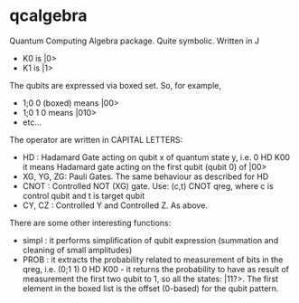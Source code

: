 # qcalgebra
Quantum Computing Algebra package. Quite symbolic. Written in J

- K0 is |0>
- K1 is |1>

The qubits are expressed via boxed set. So, for example,

- 1;0 0 (boxed) means |00>
- 1;0 1 0 means |010>
- etc...

The operator are written in CAPITAL LETTERS:

- HD : Hadamard Gate acting on qubit x of quantum state y, i.e. 0 HD K00
       it means Hadamard gate acting on the first qubit (qubit 0) of |00>
- XG, YG, ZG: Pauli Gates. The same behaviour as described for HD
- CNOT : Controlled NOT (XG) gate. Use: (c,t) CNOT qreg, where c is control qubit
         and t is target qubit
- CY, CZ : Controlled Y and Controlled Z. As above.

There are some other interesting functions:

- simpl : it performs simplification of qubit expression (summation and
          cleaning of small amplitudes)
- PROB : it extracts the probability related to measurement of bits in the qreg,
         i.e. (0;1 1) 0 HD K00 - it returns the probability to have as result of
         measurement the first two qubit to 1, so all the states: |11?>. The first
         element in the boxed list is the offset (0-based) for the qubit pattern.
